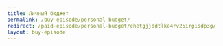 ```yaml
---
title: Личный бюджет
permalink: /buy-episode/personal-budget/
redirect: /paid-episode/personal-budget/chetgjjddtlke4rv25irgisdp3g/
layout: buy-episode
---
```

